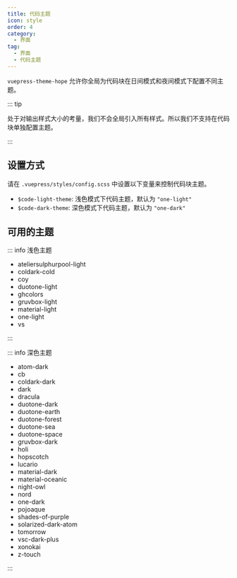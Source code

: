 ```yaml
---
title: 代码主题
icon: style
order: 4
category:
  - 界面
tag:
  - 界面
  - 代码主题
---
```


`vuepress-theme-hope` 允许你全局为代码块在日间模式和夜间模式下配置不同主题。

<!-- more -->

::: tip

处于对输出样式大小的考量，我们不会全局引入所有样式。所以我们不支持在代码块单独配置主题。

:::

## 设置方式

请在 `.vuepress/styles/config.scss` 中设置以下变量来控制代码块主题。

- `$code-light-theme`: 浅色模式下代码主题，默认为 `"one-light"`
- `$code-dark-theme`: 深色模式下代码主题，默认为 `"one-dark"`

## 可用的主题

::: info 浅色主题

- ateliersulphurpool-light
- coldark-cold
- coy
- duotone-light
- ghcolors
- gruvbox-light
- material-light
- one-light
- vs

:::

::: info 深色主题

- atom-dark
- cb
- coldark-dark
- dark
- dracula
- duotone-dark
- duotone-earth
- duotone-forest
- duotone-sea
- duotone-space
- gruvbox-dark
- holi
- hopscotch
- lucario
- material-dark
- material-oceanic
- night-owl
- nord
- one-dark
- pojoaque
- shades-of-purple
- solarized-dark-atom
- tomorrow
- vsc-dark-plus
- xonokai
- z-touch

:::
